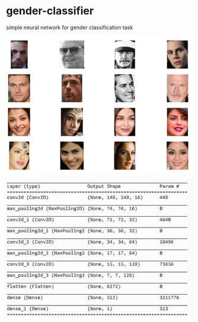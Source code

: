 # gender-classifier
simple neural network for gender classification task


![alt text](https://github.com/doxenter/gender-classifier/blob/main/img3.png?raw=true)

![alt text](https://github.com/doxenter/gender-classifier/blob/main/img5.jpg?raw=true)
